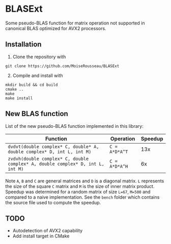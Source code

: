 # BLASExt

Some pseudo-BLAS function for matrix operation not supported in canonical BLAS optimized for AVX2 processors.

## Installation

1. Clone the repository with
```
git clone https://github.com/MoiseRousseau/BLASExt
```

2. Compile and install with
```
mkdir build && cd build
cmake ..
make
make install
```

## New BLAS function

List of the new pseudo-BLAS function implemented in this library:

| Function     | Operation | Speedup |
|--------------|-----------|---------|
| `dvdvt(double complex* C, double* A, double complex* D, int L, int M)` |``C = A*D*A^T`` | 13x |
| `zvdvh(double complex* C, double complex* A, double complex* D, int L, int M)` |``C = A*D*A^H`` | 6x |

Note `A`, `B` and `C` are general matrices and `D` is a diagonal matrix.
`L` represents the size of the square `C` matrix and `M` is the size of inner matrix product.
Speedup was determined for a random matrix of size `L=67`, `M=500` and compared to a naive implementation.
See the `bench` folder which contains the source file used to compute the speedup.


## TODO

* Autodetection of AVX2 capability
* Add install target in CMake
